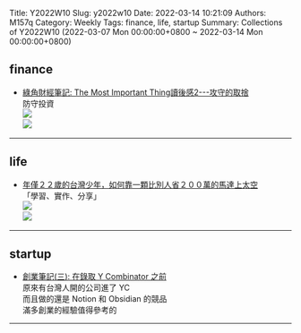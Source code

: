 Title: Y2022W10
Slug: y2022w10
Date: 2022-03-14 10:21:09
Authors: M157q
Category: Weekly
Tags: finance, life, startup
Summary: Collections of Y2022W10 (2022-03-07 Mon 00:00:00+0800 ~ 2022-03-14 Mon 00:00:00+0800)


## finance  
- [綠角財經筆記: The Most Important Thing讀後感2---攻守的取捨](http://greenhornfinancefootnote.blogspot.com/2022/03/the-most-important-thing2.html)  
防守投資  
![](https://pbs.twimg.com/media/FNX8eSnVcAUoEIm.jpg)  
![](https://pbs.twimg.com/media/FNX8eS5VIAIENZV.jpg)  

---

## life  
- [年僅２２歲的台灣少年，如何靠一顆比別人省２００萬的馬達上太空](https://www.cheers.com.tw/article/article.action?id=5100653)  
「學習、實作、分享」  
![](https://pbs.twimg.com/media/FNdvf8zVkAIXGMe.jpg)  
![](https://pbs.twimg.com/media/FNdvf8zUYAE1MfC.jpg)  

---

## startup  
- [創業筆記(三): 在錄取 Y Combinator 之前](https://sheracaolity.ghost.io/heptabase-yc/)  
原來有台灣人開的公司進了 YC  
而且做的還是 Notion 和 Obsidian 的競品  
滿多創業的經驗值得參考的  

---


